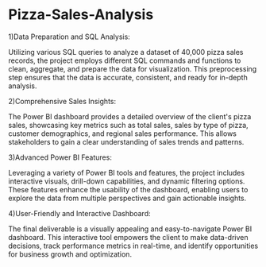 # Pizza-Sales-Analysis
1)Data Preparation and SQL Analysis:

Utilizing various SQL queries to analyze a dataset of 40,000 pizza sales records, the project employs different SQL commands and functions to clean, aggregate, and prepare the data for visualization. This preprocessing step ensures that the data is accurate, consistent, and ready for in-depth analysis.

2)Comprehensive Sales Insights:

The Power BI dashboard provides a detailed overview of the client's pizza sales, showcasing key metrics such as total sales, sales by type of pizza, customer demographics, and regional sales performance. This allows stakeholders to gain a clear understanding of sales trends and patterns.

3)Advanced Power BI Features:

Leveraging a variety of Power BI tools and features, the project includes interactive visuals, drill-down capabilities, and dynamic filtering options. These features enhance the usability of the dashboard, enabling users to explore the data from multiple perspectives and gain actionable insights.

4)User-Friendly and Interactive Dashboard:

The final deliverable is a visually appealing and easy-to-navigate Power BI dashboard. This interactive tool empowers the client to make data-driven decisions, track performance metrics in real-time, and identify opportunities for business growth and optimization.









